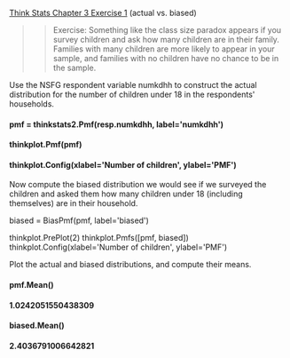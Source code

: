 [Think Stats Chapter 3 Exercise 1](http://greenteapress.com/thinkstats2/html/thinkstats2004.html#toc31) (actual vs. biased)

>> Exercise: Something like the class size paradox appears if you survey children and ask how many children are in their family. Families with many children are more likely to appear in your sample, and families with no children have no chance to be in the sample.

Use the NSFG respondent variable numkdhh to construct the actual distribution for the number of children under 18 in the respondents' households.
#### pmf = thinkstats2.Pmf(resp.numkdhh, label='numkdhh')
#### thinkplot.Pmf(pmf)
#### thinkplot.Config(xlabel='Number of children', ylabel='PMF')

Now compute the biased distribution we would see if we surveyed the children and asked them how many children under 18 (including themselves) are in their household.

biased = BiasPmf(pmf, label='biased')

thinkplot.PrePlot(2)
thinkplot.Pmfs([pmf, biased])
thinkplot.Config(xlabel='Number of children', ylabel='PMF')

Plot the actual and biased distributions, and compute their means.

#### pmf.Mean()
#### 1.0242051550438309

#### biased.Mean()
#### 2.4036791006642821
